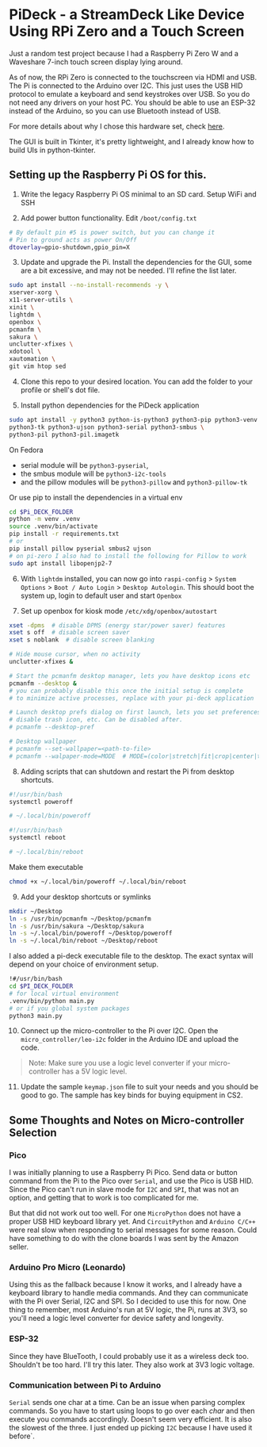 # PiDeck - a StreamDeck Like Device Using RPi Zero and a Touch Screen

Just a random test project because I had a Raspberry Pi Zero W and a Waveshare
7-inch touch screen display lying around.

As of now, the RPi Zero is connected to the touchscreen via HDMI and USB. The Pi
is connected to the Arduino over I2C. This just uses the USB HID protocol to
emulate a keyboard and send keystrokes over USB. So you do not need
any drivers on your host PC. You should be able to use an ESP-32 instead of
the Arduino, so you can use Bluetooth instead of USB.

For more details about why I chose this hardware set, check
[here](#some-thoughts-and-notes-on-micro-controller-selection).

The GUI is built in Tkinter, it's pretty lightweight, and I already know how to
build UIs in python-tkinter.

## Setting up the Raspberry Pi OS for this.
1. Write the legacy Raspberry Pi OS minimal to an SD card. Setup WiFi and SSH

2. Add power button functionality. Edit `/boot/config.txt`
```bash
# By default pin #5 is power switch, but you can change it
# Pin to ground acts as power On/Off
dtoverlay=gpio-shutdown,gpio_pin=X
```

3. Update and upgrade the Pi. Install the dependencies for the GUI, some are a
bit excessive, and may not be needed. I'll refine the list later.
```bash
sudo apt install --no-install-recommends -y \
xserver-xorg \
x11-server-utils \
xinit \
lightdm \
openbox \
pcmanfm \
sakura \
unclutter-xfixes \
xdotool \
xautomation \
git vim htop sed
```

4. Clone this repo to your desired location. You can add the folder to your
profile or shell's dot file.

5. Install python dependencies for the PiDeck application
```bash
sudo apt install -y python3 python-is-python3 python3-pip python3-venv \
python3-tk python3-ujson python3-serial python3-smbus \
python3-pil python3-pil.imagetk
```
On Fedora
- serial module will be `python3-pyserial`,
- the smbus module will be `python3-i2c-tools`
- and the pillow modules will be `python3-pillow` and `python3-pillow-tk`

Or use pip to install the dependencies in a virtual env
```bash
cd $Pi_DECK_FOLDER
python -m venv .venv
source .venv/bin/activate
pip install -r requirements.txt
# or
pip install pillow pyserial smbus2 ujson
# on pi-zero I also had to install the following for Pillow to work
sudo apt install libopenjp2-7
```

6. With `lightdm` installed, you can now go into `raspi-config` >
`System Options` > `Boot / Auto Login` > `Desktop Autologin`. This should boot
the system up, login to default user and start `Openbox`

7. Set up openbox for kiosk mode `/etc/xdg/openbox/autostart`
```bash
xset -dpms  # disable DPMS (energy star/power saver) features
xset s off  # disable screen saver
xset s noblank  # disable screen blanking

# Hide mouse cursor, when no activity
unclutter-xfixes &

# Start the pcmanfm desktop manager, lets you have desktop icons etc
pcmanfm --desktop &
# you can probably disable this once the initial setup is complete
# to minimize active processes, replace with your pi-deck application

# Launch desktop prefs dialog on first launch, lets you set preferences
# disable trash icon, etc. Can be disabled after.
# pcmanfm --desktop-pref

# Desktop wallpaper
# pcmanfm --set-wallpaper=<path-to-file>
# pcmanfm --walpaper-mode=MODE  # MODE=(color|stretch|fit|crop|center|tile|screen)
```

8. Adding scripts that can shutdown and restart the Pi from desktop shortcuts.
```bash
#!/usr/bin/bash
systemctl poweroff

# ~/.local/bin/poweroff
```

```bash
#!/usr/bin/bash
systemctl reboot

# ~/.local/bin/reboot
```

Make them executable
```bash
chmod +x ~/.local/bin/poweroff ~/.local/bin/reboot
```

9.  Add your desktop shortcuts or symlinks
```bash
mkdir ~/Desktop
ln -s /usr/bin/pcmanfm ~/Desktop/pcmanfm
ln -s /usr/bin/sakura ~/Desktop/sakura
ln -s ~/.local/bin/poweroff ~/Desktop/poweroff
ln -s ~/.local/bin/reboot ~/Desktop/reboot
```
I also added a pi-deck executable file to the desktop. The exact syntax will
depend on your choice of environment setup.
```bash
!#/usr/bin/bash
cd $PI_DECK_FOLDER
# for local virtual environment
.venv/bin/python main.py
# or if you global system packages
python3 main.py
```

10. Connect up the micro-controller to the Pi over I2C. Open the
`micro_controller/leo-i2c` folder in the Arduino IDE and upload the code.
> Note: Make sure you use a logic level converter if your micro-controller
> has a 5V logic level.

11. Update the sample `keymap.json` file to suit your needs and you should be
good to go. The sample has key binds for buying equipment in CS2.

## Some Thoughts and Notes on Micro-controller Selection
### Pico
I was initially planning to use a Raspberry Pi Pico. Send data or
button command from the Pi to the Pico over `Serial`, and use the Pico is USB
HID. Since the Pico can't run in slave mode for `I2C` and `SPI`, that was not an
option, and getting that to work is too complicated for me.

But that did not work out too well. For one `MicroPython` does not have a
proper USB HID keyboard library yet. And `CircuitPython` and `Arduino C/C++`
were real slow when responding to serial messages for some reason. Could have
something to do with the clone boards I was sent by the Amazon seller.

### Arduino Pro Micro (Leonardo)
Using this as the fallback because I know it works, and I already have a
keyboard library to handle media commands. And they can communicate with the Pi
over Serial, I2C and SPI. So I decided to use this for now. One thing to
remember, most Arduino's run at 5V logic, the Pi, runs at 3V3, so you'll need
a logic level converter for device safety and longevity.

### ESP-32
Since they have BlueTooth, I could probably use it as a wireless deck too.
Shouldn't be too hard. I'll try this later. They also work at 3V3 logic voltage.

### Communication between Pi to Arduino
`Serial` sends one char at a time. Can be an issue when parsing complex
commands. So you have to start using loops to go over each *char* and then
execute you commands accordingly. Doesn't seem very efficient. It is also the
slowest of the three. I just ended up picking `I2C` because I have used it
before`.
